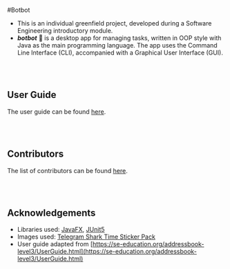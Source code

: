 #Botbot

- This is an individual greenfield project, developed during a Software Engineering introductory module. 
- _**botbot**_ :robot: is a desktop app for managing tasks, written in OOP style with Java as the main 
programming language. The app uses the Command Line Interface (CLI), accompanied with a Graphical User 
Interface (GUI).

<br /><br>
## User Guide
The user guide can be found [here](https://wakululuu.github.io/ip/).

<br /><br>
## Contributors
The list of contributors can be found [here](CONTRIBUTORS.md).

<br /><br>
## Acknowledgements
- Libraries used: [JavaFX](https://openjfx.io/), [JUnit5](https://github.com/junit-team/junit5)
- Images used: [Telegram Shark Time Sticker Pack](https://t.me/addstickers/sharktime)
- User guide adapted from [https://se-education.org/addressbook-level3/UserGuide.html](https://se-education.org/addressbook-level3/UserGuide.html)